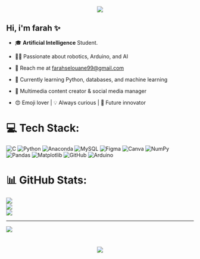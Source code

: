 <img align="right"  />

<h1 align="center">
    <img src="https://readme-typing-svg.herokuapp.com/?font=Righteous&size=35&center=true&vCenter=true&width=500&height=70&duration=4000&lines=Hi+There!+👋;+I'm+farah+selouane;" />

    
## Hi, i'm farah ✨
    
- 🎓 **Artificial Intelligence** Student.

- 👨‍💻  Passionate about robotics, Arduino, and AI

- 📝 Reach me at farahselouane99@gmail.com

- 🌱 Currently learning Python, databases, and machine learning

- 🎨 Multimedia content creator & social media manager

- 😍 Emoji lover | 💡 Always curious | 🚀 Future innovator



# 💻 Tech Stack:
![C](https://img.shields.io/badge/c-%2300599C.svg?style=for-the-badge&logo=c&logoColor=white) ![Python](https://img.shields.io/badge/python-3670A0?style=for-the-badge&logo=python&logoColor=ffdd54) ![Anaconda](https://img.shields.io/badge/Anaconda-%2344A833.svg?style=for-the-badge&logo=anaconda&logoColor=white) ![MySQL](https://img.shields.io/badge/mysql-4479A1.svg?style=for-the-badge&logo=mysql&logoColor=white) ![Figma](https://img.shields.io/badge/figma-%23F24E1E.svg?style=for-the-badge&logo=figma&logoColor=white) ![Canva](https://img.shields.io/badge/Canva-%2300C4CC.svg?style=for-the-badge&logo=Canva&logoColor=white) ![NumPy](https://img.shields.io/badge/numpy-%23013243.svg?style=for-the-badge&logo=numpy&logoColor=white) ![Pandas](https://img.shields.io/badge/pandas-%23150458.svg?style=for-the-badge&logo=pandas&logoColor=white) ![Matplotlib](https://img.shields.io/badge/Matplotlib-%23ffffff.svg?style=for-the-badge&logo=Matplotlib&logoColor=black) ![GitHub](https://img.shields.io/badge/github-%23121011.svg?style=for-the-badge&logo=github&logoColor=white) ![Arduino](https://img.shields.io/badge/-Arduino-00979D?style=for-the-badge&logo=Arduino&logoColor=white)
# 📊 GitHub Stats:
![](https://github-readme-stats.vercel.app/api?username=farahprvx&theme=merko&hide_border=false&include_all_commits=false&count_private=false)<br/>
![](https://nirzak-streak-stats.vercel.app/?user=farahprvx&theme=merko&hide_border=false)<br/>
![](https://github-readme-stats.vercel.app/api/top-langs/?username=farahprvx&theme=merko&hide_border=false&include_all_commits=false&count_private=false&layout=compact)

---
[![](https://visitcount.itsvg.in/api?id=farahprvx&icon=0&color=0)](https://visitcount.itsvg.in)

<!-- Proudly created with GPRM ( https://gprm.itsvg.in ) -->




<h1 align="center">
    <img src="https://readme-typing-svg.herokuapp.com/?font=Righteous&size=35&center=true&vCenter=true&width=500&height=70&duration=4000&lines=thank+you!+👋;" />

 
